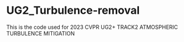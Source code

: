 # UG2_Turbulence-removal
This is the code used for 2023 CVPR UG2+ TRACK2 ATMOSPHERIC TURBULENCE MITIGATION
